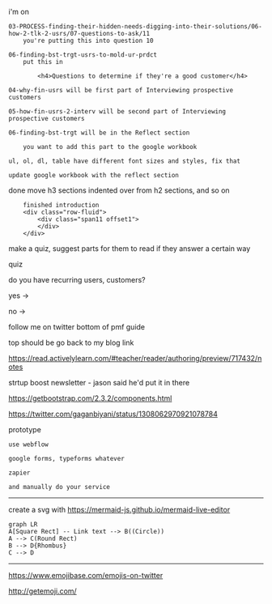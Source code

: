 i'm on 

    03-PROCESS-finding-their-hidden-needs-digging-into-their-solutions/06-how-2-tlk-2-usrs/07-questions-to-ask/11
        you're putting this into question 10

    06-finding-bst-trgt-usrs-to-mold-ur-prdct
        put this in

            <h4>Questions to determine if they're a good customer</h4> 

    04-why-fin-usrs will be first part of Interviewing prospective customers

    05-how-fin-usrs-2-interv will be second part of Interviewing prospective customers

    06-finding-bst-trgt will be in the Reflect section

        you want to add this part to the google workbook

    ul, ol, dl, table have different font sizes and styles, fix that

    update google workbook with the reflect section

done
    move h3 sections indented over from h2 sections, and so on

        finished introduction
        <div class="row-fluid">
            <div class="span11 offset1">
            </div>
        </div>

make a quiz, suggest parts for them to read if they answer a certain way

quiz

do you have recurring users, customers?

yes
    -> 

no
    -> 

follow me on twitter
    bottom of pmf guide

top should be go back to my blog link

https://read.activelylearn.com/#teacher/reader/authoring/preview/717432/notes

strtup boost newsletter - jason said he'd put it in there

https://getbootstrap.com/2.3.2/components.html

https://twitter.com/gaganbiyani/status/1308062970921078784

prototype

    use webflow

    google forms, typeforms whatever

    zapier

    and manually do your service

----------------------
create a svg with https://mermaid-js.github.io/mermaid-live-editor
```mermaid
graph LR
A[Square Rect] -- Link text --> B((Circle))
A --> C(Round Rect)
B --> D{Rhombus}
C --> D
```
----------------------



https://www.emojibase.com/emojis-on-twitter

http://getemoji.com/